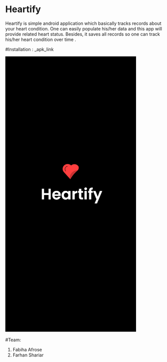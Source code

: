 # Heartify

Heartify is simple android application which basically tracks records about  your heart condition. One can easily populate his/her data and this app will provide related heart status. Besides, it saves all records so one can track his/her heart condition over time .

#Installation : _apk_link

![intro](https://github.com/FarhanNanoCoder/heartify/blob/main/Splash.png)

#Team:
1. Fabiha Afrose
2. Farhan Shariar
